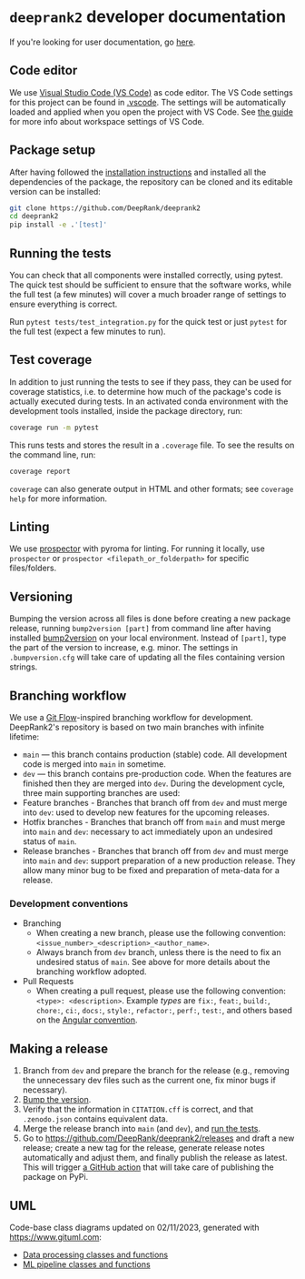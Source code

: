 # `deeprank2` developer documentation

If you're looking for user documentation, go [here](README.md).

## Code editor

We use [Visual Studio Code (VS Code)](https://code.visualstudio.com/) as code editor.
The VS Code settings for this project can be found in [.vscode](.vscode).
The settings will be automatically loaded and applied when you open the project with VS Code.
See [the guide](https://code.visualstudio.com/docs/getstarted/settings) for more info about workspace settings of VS Code.

## Package setup

After having followed the [installation instructions](https://github.com/DeepRank/deeprank2#installation) and installed all the dependencies of the package, the repository can be cloned and its editable version can be installed:

```bash
git clone https://github.com/DeepRank/deeprank2
cd deeprank2
pip install -e .'[test]'
```

## Running the tests

You can check that all components were installed correctly, using pytest.
The quick test should be sufficient to ensure that the software works, while the full test (a few minutes) will cover a much broader range of settings to ensure everything is correct.

Run `pytest tests/test_integration.py` for the quick test or just `pytest` for the full test (expect a few minutes to run).

## Test coverage

In addition to just running the tests to see if they pass, they can be used for coverage statistics, i.e. to determine how much of the package's code is actually executed during tests. In an activated conda environment with the development tools installed, inside the package directory, run:

```bash
coverage run -m pytest
```

This runs tests and stores the result in a `.coverage` file. To see the results on the command line, run:

```bash
coverage report
```

`coverage` can also generate output in HTML and other formats; see `coverage help` for more information.

## Linting

We use [prospector](https://pypi.org/project/prospector/) with pyroma for linting. For running it locally, use `prospector` or `prospector <filepath_or_folderpath>` for specific files/folders.

## Versioning

Bumping the version across all files is done before creating a new package release, running `bump2version [part]` from command line after having installed [bump2version](https://pypi.org/project/bump2version/) on your local environment. Instead of `[part]`, type the part of the version to increase, e.g. minor. The settings in `.bumpversion.cfg` will take care of updating all the files containing version strings.

## Branching workflow

We use a [Git Flow](https://nvie.com/posts/a-successful-git-branching-model/)-inspired branching workflow for development. DeepRank2's repository is based on two main branches with infinite lifetime:
- `main` — this branch contains production (stable) code. All development code is merged into `main` in sometime.
- `dev` — this branch contains pre-production code. When the features are finished then they are merged into `dev`.
During the development cycle, three main supporting branches are used:
- Feature branches - Branches that branch off from `dev` and must merge into `dev`: used to develop new features for the upcoming releases. 
- Hotfix branches - Branches that branch off from `main` and must merge into `main` and `dev`: necessary to act immediately upon an undesired status of `main`.
- Release branches - Branches that branch off from `dev` and must merge into `main` and `dev`: support preparation of a new production release. They allow many minor bug to be fixed and preparation of meta-data for a release.

### Development conventions 

- Branching
  - When creating a new branch, please use the following convention: `<issue_number>_<description>_<author_name>`.
  - Always branch from `dev` branch, unless there is the need to fix an undesired status of `main`. See above for more details about the branching workflow adopted. 
- Pull Requests
  - When creating a pull request, please use the following convention: `<type>: <description>`. Example _types_ are `fix:`, `feat:`, `build:`, `chore:`, `ci:`, `docs:`, `style:`, `refactor:`, `perf:`, `test:`, and others based on the [Angular convention](https://github.com/angular/angular/blob/22b96b9/CONTRIBUTING.md#-commit-message-guidelines).

## Making a release 

1. Branch from `dev` and prepare the branch for the release (e.g., removing the unnecessary dev files such as the current one, fix minor bugs if necessary).
2. [Bump the version](https://github.com/DeepRank/deeprank2/blob/dev/README.dev.md#versioning). 
3. Verify that the information in `CITATION.cff` is correct, and that `.zenodo.json` contains equivalent data.
4. Merge the release branch into `main` (and `dev`), and [run the tests](https://github.com/DeepRank/deeprank2/blob/dev/README.dev.md#running-the-tests).
5. Go to https://github.com/DeepRank/deeprank2/releases and draft a new release; create a new tag for the release, generate release notes automatically and adjust them, and finally publish the release as latest. This will trigger [a GitHub action](https://github.com/DeepRank/deeprank2/actions/workflows/release.yml) that will take care of publishing the package on PyPi.   

## UML

Code-base class diagrams updated on 02/11/2023, generated with https://www.gituml.com:
- [Data processing classes and functions](https://gituml-media.s3.ap-southeast-2.amazonaws.com/production_diagram_2026.svg?AWSAccessKeyId=AKIA5BNPSF2PVKDZ4QNO&Signature=1AfRXogJj5JwWqIehv8vzdUC5So%3D&Expires=1698939357)
- [ML pipeline classes and functions](https://plantuml.atug.com/svg/xLhTRziu4dyNiF-3WNlPFLoCsaLVYY90jacp1T9SaMHnZmGZqJ8HYjIIb1FlNl_t6tv9f2JB7vlUmztwnUHmXfmP_ZWSaiePLcg64ELK8uJgxUp3XqeK3IFdvr2S_VZb7qBcQrhyD0F2townVBed-5eImcT_P3Fu8RGXKb714Sg-PRdjxvAGMcB-T8arLaHxJjj6L5n6Mi3G1Ncnn89iQ4v2qJ4MA_ktBbRlK8trsb6j329SI-exh0ZchgIQHnZJ5ZMMPL94AyeqaPwYdbn1Oigx4Yf0Qrjj547wjwBoTZeV_VYJg-PhaZyXgnTqIbHAftnD9DMa0AKbhdgjPcY4UO6y6zfMKTMD9iWOWvGkMhea6CY9rQ7DMOISVO5grGBVrZ083aH6k2yfl25eJPM6-hSi2zFquTzd_QdB-bFvzxEpyvasc9YxwPgz3_FMPvtFpsVhT_LsVYr5KmEVqNoBIbFBF5Ak9IrIb1HaXHkcqGPBDvyhiBsH9AsWWkR9nCBKSRKIScgoWh2dWbZmZC054fo0RhJmFkaPOtmJATlfZ-jrQW3UOChm8oE852L1YVfT6nT5hordZOAPfBo4-TThKOoxerqPmzw7pcafgNkwnJ9KuvNz2UwPScZdFU_GmjLEYKJNTvylqTUBkuVF5pVeqzN5mwztL-ZsuiiL41yUhkvkdUvCbBPmTdOMBGQpO9x8LZbb8otcyq4uUp_B1TSGAjJilCSQutcIBOBDBZwpqa3P4X0n1z_UG958u6vC4EtnIJ8tmGC2qGu6kn2lNW1W7BCRofy2N_wdTe1lhoJ_aVCxKWAMp4uIzWl1Dmnl8RYzUVDcG5aCACi1vQrR17dQIrTVZ88RKF-CPT67DpBBmlIEHACXJ7kovtQuSO6Hy_aNwm4ByiIqB3KqYgOWz14wVriuF4IMJubymIzVXM03gSNn0orF6kZjf1G0ZM23sNWEZXHOP1r6Ffe2NT4Sw_z5dAJcPKE33yNBfDWaPeuVS7doW6_tIkx2px522myX24m4z3W-IcMH9CJl5C9901ymzdHDc5ydU5xVtjuOGqC2eZLaMYOZhrZTfGgXOhVyK74GRQizY3ivOv0dEDc8a41SDHMaBahXibqCJLsOpDN8-Qqr1NrGFQpn-wOc4eZU51YAGPfgoxM4NLZaA34c41EZUbPu7b3C4sJ3aLv36bgk4IVwMSYdCTs2Ba6t2qPBNe5hE_rw8oLhl3N5z1NB-kvm8F7JqXs4S0DfehJdhgpVcqao0YmIo8qmjfhkOqmyC0BaJm2768cF58Vp6gICc7F2L81DIdZEtHyVZRJ8pE28b-ra4flbc5CMWUn6xGwmhNPPfwUD75-3CDW4YaorygbMQsxaYjlew1jo-tRlwVQbfTzj5lv_kHTQkwo30RCmiDMkK_Qz7tIoUPasZqNKnNwMfNV12XXFm3RO5qa2wdfQ1iWDcMxxoRGFZv-XmMnTCJHNkVz3RRWC11jWW2eFW-xt0MkgT1QRSWYc5eYyw1x2RAcb5rBKOCkhOC-gbJdbB2nwBW_WsyUntD-7rNzlFvRBkGoEJoTXi9KpaNHaa82n0T__4mJ_mjm4vhZmI_Haz2Kz78J3KOanHDvYkY6cAy4QWppCOcYcITPaTfLCL3G_EmR8TWriFNjFVclCIi0CTEwKE4AcLJMsyzObUQrn_XfaaLOz3ksTrKdM-c6oP4ohuou3tiVAd2Is715BFTBPupp23JygEJy1beaim6ktWX7WHeM2mYFGlBUtOnSX9fwMK3Qye9BachXhr6T2oxN-Zi5oJEbir99XKkbqEumvpZ7lhoyU_di9fXajiqCwa8sf6uBkGMpBY6qyrPnk3tccAl4f6tmGCmUWdKe6P2RCeDG8R1_Cur4NGVt9chpKGXheEFnYdQ-HehyJf8a_ryQqzYNATeaSCf8NixYSlfwDln_aJU4UiynzCDBRchGr0-rMYvRGgX0e6ynSVUHrRlW6GMfXhC4RKhYB0WUkqMUAz8s12QLM3S_RF8YvxATxhEZwioLadncKDXSCxOi7jmhuOYCnu_u1a9TrqzrX90g9Mjk-oA0tQA4Lp8oCBqlK6dilrf9OVmLRxGkbkmfPDwiL8_vQPE91ClL1zoO9y-9qabtTOCJLx3jbr0nprBL2XHPnguCHAaYEjn5XF7TqJpjXyc4deT0VuJaPPu36fcsolcyhq1HTbLQmW9BR8ZUkxqSbn9KKLMX96lgBgciCHhUNF0uTyLsLewJliOxKcyQkiNGcMLq25RZzKcifvWRDpZyiIBTCGfDzN8exXR2neYL03xNO2ieOTyQBm9FDr8UYqT95w11j9jvZ4vP_MizTUSTz58oHtDz73aDL8ccUgMuic80tnkK4LupFtMm9K4SCWd2iHBT3TdgPb-NU4vf7IyAI3EQ7SR7QJVVHYNb0XIs4zqE85XiA8QN3gzb0km5WomXA9Rj6n3BvqjVZu_KS4CnBigCz5_KMe41gKtZTHxvSL5K3FMnHBGGp6yq9_Wjkwpeh8BM90J_IWcemq6wK0nwlIlS6RHQeZ-RfEgsPqF6BzAWvriKlSrNRZPJXBIoErekx11nSA_oobnEwji3TozWsp1_DaeEefQbVhtj7W2YaSbflaG8nHH2M4c_t2bRvt5oCLpaxXDK-SZdtghtyFvkPsyjbbciAs2iisVPUYxe6jd04i3jXBYJnG6Xu-A87egp_SeSOGTZCXJl4mSoKs1SXC7Kf0kpNrEnj8Rhca1b0z6ttL1EEKUKJeWsHZq8HlslccB7e4D5kejz2TcvrK5xv4_BJWJm4ajGX8qbe6kP3o7978I6tNOA2p7T4H4OMa9VaL9Ha1LJPRvF0M-RRbMUgmphi7bP0ur4TegrcAZC-JX-eninZMZpOpUDHm9dcPygntARlS7qNFPkljUHtSqrlNinvwa05iqCDSSUjfgg0vL_M6hEtUxl2YJ4tLutoAqJ2lWDSeaEDvI7ZHpPYjf_37Jb5xXcSYIvDWjwYC6s-ckDmhlspVXonAPZxo-MdTwChmdzRvRujhDUuNTN7MBXFiU7esOX2TjhgOcwYtoTppZV9p6gA4nOzcEpOVAW9I-daXCR4cxWJY3MzqPDWCysRP9SJKeSYUxAJCKXF2enuTZV_P6QMMxJCLaAOlsi2MHYS7elPutPsJVMl5PizFp_FIwgRYfdFitx8O1x8Z5IrtiAnjdeqmUy_)
